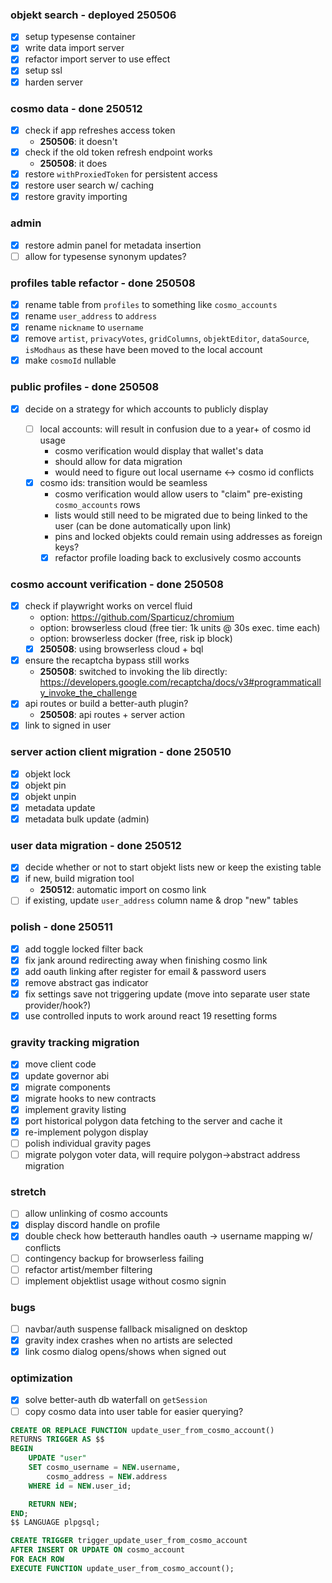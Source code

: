 ### objekt search - deployed 250506

- [x] setup typesense container
- [x] write data import server
- [x] refactor import server to use effect
- [x] setup ssl
- [x] harden server

### cosmo data - done 250512

- [x] check if app refreshes access token
  - **250506**: it doesn't
- [x] check if the old token refresh endpoint works
  - **250508**: it does
- [x] restore `withProxiedToken` for persistent access
- [x] restore user search w/ caching
- [x] restore gravity importing

### admin

- [x] restore admin panel for metadata insertion
- [ ] allow for typesense synonym updates?

### profiles table refactor - done 250508

- [x] rename table from `profiles` to something like `cosmo_accounts`
- [x] rename `user_address` to `address`
- [x] rename `nickname` to `username`
- [x] remove `artist`, `privacyVotes`, `gridColumns`, `objektEditor`, `dataSource`, `isModhaus` as these have been moved to the local account
- [x] make `cosmoId` nullable

### public profiles - done 250508

- [x] decide on a strategy for which accounts to publicly display

  - [ ] local accounts: will result in confusion due to a year+ of cosmo id usage
    - cosmo verification would display that wallet's data
    - should allow for data migration
    - would need to figure out local username <-> cosmo id conflicts
  - [x] cosmo ids: transition would be seamless
    - cosmo verification would allow users to "claim" pre-existing `cosmo_accounts` rows
    - lists would still need to be migrated due to being linked to the user (can be done automatically upon link)
    - pins and locked objekts could remain using addresses as foreign keys?
    - [x] refactor profile loading back to exclusively cosmo accounts

### cosmo account verification - done 250508

- [x] check if playwright works on vercel fluid
  - option: https://github.com/Sparticuz/chromium
  - option: browserless cloud (free tier: 1k units @ 30s exec. time each)
  - option: browserless docker (free, risk ip block)
  - [x] **250508**: using browserless cloud + bql
- [x] ensure the recaptcha bypass still works
  - **250508**: switched to invoking the lib directly: https://developers.google.com/recaptcha/docs/v3#programmatically_invoke_the_challenge
- [x] api routes or build a better-auth plugin?
  - **250508**: api routes + server action
- [x] link to signed in user

### server action client migration - done 250510

- [x] objekt lock
- [x] objekt pin
- [x] objekt unpin
- [x] metadata update
- [x] metadata bulk update (admin)

### user data migration - done 250512

- [x] decide whether or not to start objekt lists new or keep the existing table
- [x] if new, build migration tool
  - **250512**: automatic import on cosmo link
- [ ] if existing, update `user_address` column name & drop "new" tables

### polish - done 250511

- [x] add toggle locked filter back
- [x] fix jank around redirecting away when finishing cosmo link
- [x] add oauth linking after register for email & password users
- [x] remove abstract gas indicator
- [x] fix settings save not triggering update (move into separate user state provider/hook?)
- [x] use controlled inputs to work around react 19 resetting forms

### gravity tracking migration

- [x] move client code
- [x] update governor abi
- [x] migrate components
- [x] migrate hooks to new contracts
- [x] implement gravity listing
- [x] port historical polygon data fetching to the server and cache it
- [x] re-implement polygon display
- [ ] polish individual gravity pages
- [ ] migrate polygon voter data, will require polygon->abstract address migration

### stretch

- [ ] allow unlinking of cosmo accounts
- [x] display discord handle on profile
- [x] double check how betterauth handles oauth -> username mapping w/ conflicts
- [ ] contingency backup for browserless failing
- [ ] refactor artist/member filtering
- [ ] implement objektlist usage without cosmo signin

### bugs

- [ ] navbar/auth suspense fallback misaligned on desktop
- [x] gravity index crashes when no artists are selected
- [x] link cosmo dialog opens/shows when signed out

### optimization

- [x] solve better-auth db waterfall on `getSession`
- [ ] copy cosmo data into user table for easier querying?

```sql
CREATE OR REPLACE FUNCTION update_user_from_cosmo_account()
RETURNS TRIGGER AS $$
BEGIN
    UPDATE "user"
    SET cosmo_username = NEW.username,
        cosmo_address = NEW.address
    WHERE id = NEW.user_id;

    RETURN NEW;
END;
$$ LANGUAGE plpgsql;

CREATE TRIGGER trigger_update_user_from_cosmo_account
AFTER INSERT OR UPDATE ON cosmo_account
FOR EACH ROW
EXECUTE FUNCTION update_user_from_cosmo_account();
```
